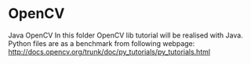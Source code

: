 OpenCV
======

Java OpenCV
In this folder OpenCV lib tutorial will be realised with Java.
Python files are as a benchmark from following webpage:
http://docs.opencv.org/trunk/doc/py_tutorials/py_tutorials.html


